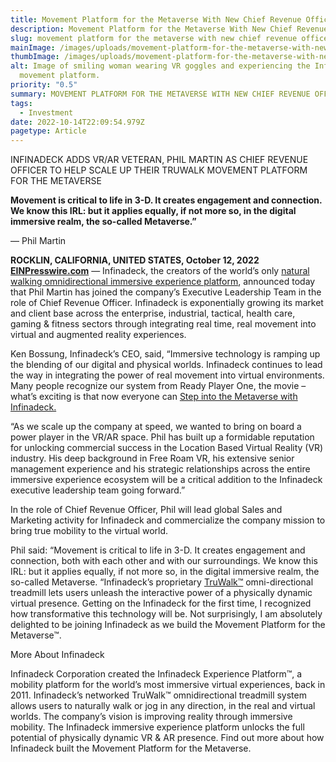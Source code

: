 ```yaml
---
title: Movement Platform for the Metaverse With New Chief Revenue Officer
description: Movement Platform for the Metaverse With New Chief Revenue Officer
slug: movement platform for the metaverse with new chief revenue officer
mainImage: /images/uploads/movement-platform-for-the-metaverse-with-new-chief-revenue-featured.jpg
thumbImage: /images/uploads/movement-platform-for-the-metaverse-with-new-chief-revenue-thumb.jpg
alt: Image of smiling woman wearing VR goggles and experiencing the Infinadeck
  movement platform.
priority: "0.5"
summary: MOVEMENT PLATFORM FOR THE METAVERSE WITH NEW CHIEF REVENUE OFFICER
tags:
  - Investment
date: 2022-10-14T22:09:54.979Z
pagetype: Article
---
```

INFINADECK ADDS VR/AR VETERAN, PHIL MARTIN AS CHIEF REVENUE OFFICER TO HELP SCALE UP THEIR TRUWALK MOVEMENT PLATFORM FOR THE METAVERSE

**Movement is critical to life in 3-D. It creates engagement and connection. We know this IRL: but it applies equally, if not more so, in the digital immersive realm, the so-called Metaverse.”**

— Phil Martin

**ROCKLIN, CALIFORNIA, UNITED STATES, October 12, 2022 [EINPresswire.com](https://www.einpresswire.com/)** — Infinadeck, the creators of the world’s only [natural walking omnidirectional immersive experience platform](https://www.infinadeck.com/), announced today that Phil Martin has joined the company’s Executive Leadership Team in the role of Chief Revenue Officer. Infinadeck is exponentially growing its market and client base across the enterprise, industrial, tactical, health care, gaming & fitness sectors through integrating real time, real movement into virtual and augmented reality experiences.

Ken Bossung, Infinadeck’s CEO, said, “Immersive technology is ramping up the blending of our digital and physical worlds. Infinadeck continues to lead the way in integrating the power of real movement into virtual environments. Many people recognize our system from Ready Player One, the movie – what’s exciting is that now everyone can [Step into the Metaverse with Infinadeck.](https://www.infinadeck.com/)

“As we scale up the company at speed, we wanted to bring on board a power player in the VR/AR space. Phil has built up a formidable reputation for unlocking commercial success in the Location Based Virtual Reality (VR) industry. His deep background in Free Roam VR, his extensive senior management experience and his strategic relationships across the entire immersive experience ecosystem will be a critical addition to the Infinadeck executive leadership team going forward.”

In the role of Chief Revenue Officer, Phil will lead global Sales and Marketing activity for Infinadeck and commercialize the company mission to bring true mobility to the virtual world.

Phil said: “Movement is critical to life in 3-D. It creates engagement and connection, both with each other and with our surroundings. We know this IRL: but it applies equally, if not more so, in the digital immersive realm, the so-called Metaverse.
“Infinadeck’s proprietary [TruWalk™](https://www.infinadeck.com/) omni-directional treadmill lets users unleash the interactive power of a physically dynamic virtual presence. Getting on the Infinadeck for the first time, I recognized how transformative this technology will be. Not surprisingly, I am absolutely delighted to be joining Infinadeck as we build the Movement Platform for the Metaverse™.

More About Infinadeck

Infinadeck Corporation created the Infinadeck Experience Platform™, a mobility platform for the world’s most immersive virtual experiences, back in 2011. Infinadeck’s networked TruWalk™ omnidirectional treadmill system allows users to naturally walk or jog in any direction, in the real and virtual worlds. The company’s vision is improving reality through immersive mobility. The Infinadeck immersive experience platform unlocks the full potential of physically dynamic VR & AR presence. Find out more about how Infinadeck built the Movement Platform for the Metaverse.
